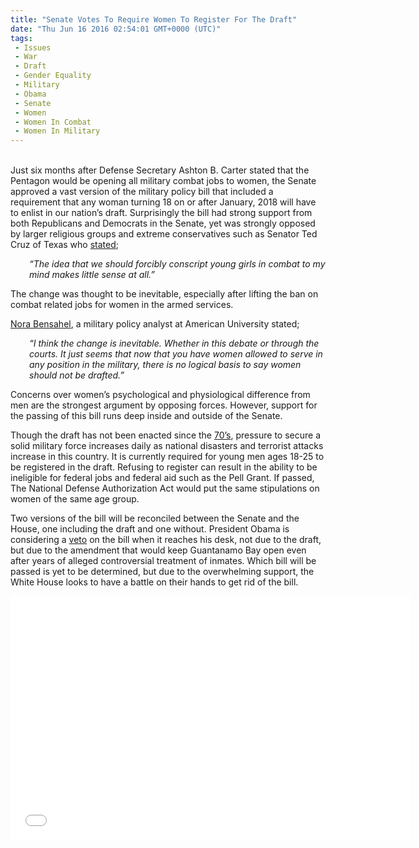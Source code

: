 ```yaml
---
title: "Senate Votes To Require Women To Register For The Draft"
date: "Thu Jun 16 2016 02:54:01 GMT+0000 (UTC)"
tags: 
 - Issues
 - War
 - Draft
 - Gender Equality
 - Military
 - Obama
 - Senate
 - Women
 - Women In Combat
 - Women In Military
---
```

<p><!--OffDef--></p><p><!--Ads1--><br>
<span style="font-weight: 400;">Just six months after Defense Secretary Ashton B. Carter stated that the Pentagon would be opening all military combat jobs to women, the Senate approved a vast version of the military policy bill that included a requirement that any woman turning 18 on or after January, 2018 will have to enlist in our nation&#x2019;s draft. Surprisingly the bill had strong support from both Republicans and Democrats in the Senate, yet was strongly opposed by larger religious groups and extreme conservatives such as Senator Ted Cruz of Texas who <a href="http://www.nytimes.com/2016/06/15/us/politics/congress-women-military-draft.html?_r=0" onclick="__gaTracker(&apos;send&apos;, &apos;event&apos;, &apos;outbound-article&apos;, &apos;http://www.nytimes.com/2016/06/15/us/politics/congress-women-military-draft.html?_r=0&apos;, &apos;stated&apos;);">stated</a>; </span></p><p style="padding-left: 30px;"><em><span style="font-weight: 400;">&#x201C;The idea that we should forcibly conscript young girls in combat to my mind makes little sense at all.&#x201D; </span></em></p><p><span style="font-weight: 400;">The change was thought to be inevitable, especially after lifting the ban on combat related jobs for women in the armed services.</span></p><p><span style="font-weight: 400;"><a href="http://www.wnd.com/2016/06/senate-women-must-register-for-the-draft/#!" onclick="__gaTracker(&apos;send&apos;, &apos;event&apos;, &apos;outbound-article&apos;, &apos;http://www.wnd.com/2016/06/senate-women-must-register-for-the-draft/#!&apos;, &apos;Nora Bensahel&apos;);">Nora Bensahel</a>, a military policy analyst at American University stated; </span></p><p style="padding-left: 30px;"><em><span style="font-weight: 400;">&#x201C;I think the change is inevitable. Whether in this debate or through the courts. It just seems that now that you have women allowed to serve in any position in the military, there is no logical basis to say women should not be drafted.&#x201D; </span></em></p><p><span style="font-weight: 400;">Concerns over women&#x2019;s psychological and physiological difference from men are the strongest argument by opposing forces. However, support for the passing of this bill runs deep inside and outside of the Senate.</span></p><p><span style="font-weight: 400;">Though the draft has not been enacted since the <a href="http://nytlive.nytimes.com/womenintheworld/2016/06/14/senate-votes-to-require-women-to-register-for-the-draft/" onclick="__gaTracker(&apos;send&apos;, &apos;event&apos;, &apos;outbound-article&apos;, &apos;http://nytlive.nytimes.com/womenintheworld/2016/06/14/senate-votes-to-require-women-to-register-for-the-draft/&apos;, &apos;70&#x2019;s&apos;);">70&#x2019;s</a>, pressure to secure a solid military force increases daily as national disasters and terrorist attacks increase in this country. It is currently required for young men ages 18-25 to be registered in the draft. Refusing to register can result in the ability to be ineligible for federal jobs and federal aid such as the Pell Grant. If passed, The National Defense Authorization Act would put the same stipulations on women of the same age group. </span></p><p><span style="font-weight: 400;">Two versions of the bill will be reconciled between the Senate and the House, one including the draft and one without. President Obama is considering a <a href="http://theslot.jezebel.com/senate-votes-to-require-women-to-register-for-the-draft-1782031229" onclick="__gaTracker(&apos;send&apos;, &apos;event&apos;, &apos;outbound-article&apos;, &apos;http://theslot.jezebel.com/senate-votes-to-require-women-to-register-for-the-draft-1782031229&apos;, &apos;veto&apos;);">veto</a> on the bill when it reaches his desk, not due to the draft, but due to the amendment that would keep Guantanamo Bay open even after years of alleged controversial treatment of inmates. Which bill will be passed is yet to be determined, but due to the overwhelming support, the White House looks to have a battle on their hands to get rid of the bill.</span></p><p><!--Ads2--></p><p><span class="embed-youtube" style="text-align:center; display: block;"><iframe class="youtube-player" type="text/html" width="640" height="390" src="//www.youtube.com/embed/hMe-emioSN8?version=3&amp;rel=1&amp;fs=1&amp;autohide=2&amp;showsearch=0&amp;showinfo=1&amp;iv_load_policy=1&amp;wmode=transparent" allowfullscreen="true" style="border:0;"></iframe></span></p>